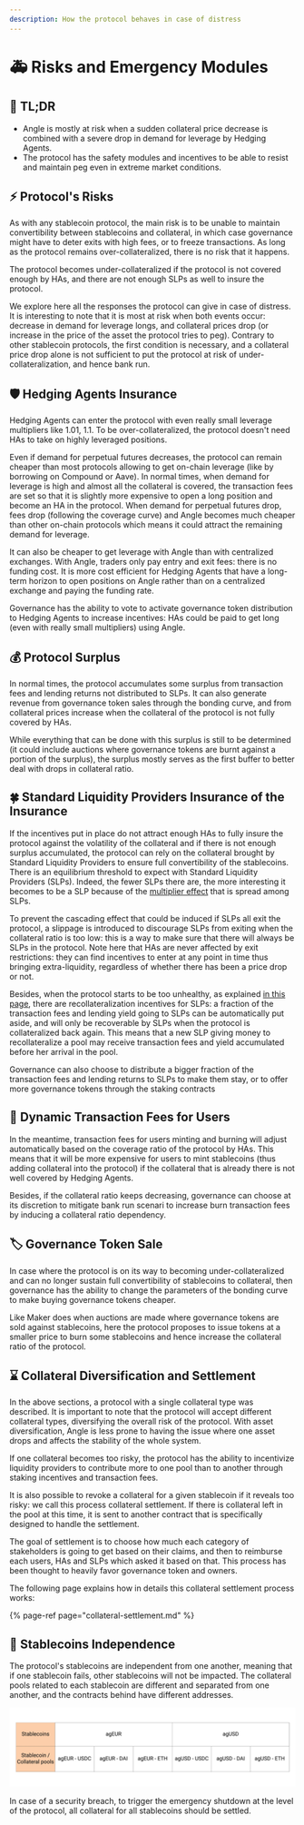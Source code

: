 ```yaml
---
description: How the protocol behaves in case of distress
---
```


# 🚑 Risks and Emergency Modules

## 🔎 TL;DR

* Angle is mostly at risk when a sudden collateral price decrease is combined with a severe drop in demand for leverage by Hedging Agents.
* The protocol has the safety modules and incentives to be able to resist and maintain peg even in extreme market conditions.

## ⚡ Protocol's Risks

As with any stablecoin protocol, the main risk is to be unable to maintain convertibility between stablecoins and collateral, in which case governance might have to deter exits with high fees, or to freeze transactions. As long as the protocol remains over-collateralized, there is no risk that it happens.

The protocol becomes under-collateralized if the protocol is not covered enough by HAs, and there are not enough SLPs as well to insure the protocol.

We explore here all the responses the protocol can give in case of distress. It is interesting to note that it is most at risk when both events occur: decrease in demand for leverage longs, and collateral prices drop (or increase in the price of the asset the protocol tries to peg). Contrary to other stablecoin protocols, the first condition is necessary, and a collateral price drop alone is not sufficient to put the protocol at risk of under-collateralization, and hence bank run.

## 🛡️ Hedging Agents Insurance

Hedging Agents can enter the protocol with even really small leverage multipliers like 1.01, 1.1. To be over-collateralized, the protocol doesn't need HAs to take on highly leveraged positions.

Even if demand for perpetual futures decreases, the protocol can remain cheaper than most protocols allowing to get on-chain leverage (like by borrowing on Compound or Aave). In normal times, when demand for leverage is high and almost all the collateral is covered, the transaction fees are set so that it is slightly more expensive to open a long position and become an HA in the protocol. When demand for perpetual futures drop, fees drop (following the coverage curve) and Angle becomes much cheaper than other on-chain protocols which means it could attract the remaining demand for leverage.

It can also be cheaper to get leverage with Angle than with centralized exchanges. With Angle, traders only pay entry and exit fees: there is no funding cost. It is more cost efficient for Hedging Agents that have a long-term horizon to open positions on Angle rather than on a centralized exchange and paying the funding rate. 

Governance has the ability to vote to activate governance token distribution to Hedging Agents to increase incentives: HAs could be paid to get long (even with really small multipliers) using Angle.

## 💰 Protocol Surplus

In normal times, the protocol accumulates some surplus from transaction fees and lending returns not distributed to SLPs. It can also generate revenue from governance token sales through the bonding curve, and from collateral prices increase when the collateral of the protocol is not fully covered by HAs.

While everything that can be done with this surplus is still to be determined (it could include auctions where governance tokens are burnt against a portion of the surplus), the surplus mostly serves as the first buffer to better deal with drops in collateral ratio.

## 🍀 Standard Liquidity Providers Insurance of the Insurance

If the incentives put in place do not attract enough HAs to fully insure the protocol against the volatility of the collateral and if there is not enough surplus accumulated, the protocol can rely on the collateral brought by Standard Liquidity Providers to ensure full convertibility of the stablecoins. There is an equilibrium threshold to expect with Standard Liquidity Providers (SLPs). Indeed, the fewer SLPs there are, the more interesting it becomes to be a SLP because of the [multiplier effect](https://docs.angle.money/concepts/standard-liquidity-providers#multiplier-effect) that is spread among SLPs. 

To prevent the cascading effect that could be induced if SLPs all exit the protocol, a slippage is introduced  to discourage SLPs from exiting when the collateral ratio is too low: this is a way to make sure that there will always be SLPs in the protocol. Note here that HAs are never affected by exit restrictions: they can find incentives to enter at any point in time thus bringing extra-liquidity, regardless of whether there has been a price drop or not.

Besides, when the protocol starts to be too unhealthy, as explained [in this page](../standard-liquidity-providers/), there are recollateralization incentives for SLPs: a fraction of the transaction fees and lending yield going to SLPs can be automatically put aside, and will only be recoverable by SLPs when the protocol is collateralized back again. This means that a new SLP giving money to recollateralize a pool may receive transaction fees and yield accumulated before her arrival in the pool.

Governance can also choose to distribute a bigger fraction of the transaction fees and lending returns to SLPs to make them stay, or to offer more governance tokens through the staking contracts

## 💱 Dynamic Transaction Fees for Users

In the meantime, transaction fees for users minting and burning will adjust automatically based on the coverage ratio of the protocol by HAs. This means that it will be more expensive for users to mint stablecoins (thus adding collateral into the protocol) if the collateral that is already there is not well covered by Hedging Agents. 

Besides, if the collateral ratio keeps decreasing, governance can choose at its discretion to mitigate bank run scenari to increase burn transaction fees by inducing a collateral ratio dependency. 

## 🏷️ Governance Token Sale

In case where the protocol is on its way to becoming under-collateralized and can no longer sustain full convertibility of stablecoins to collateral, then governance has the ability to change the parameters of the bonding curve to make buying governance tokens cheaper. 

Like Maker does when auctions are made where governance tokens are sold against stablecoins, here the protocol proposes to issue tokens at a smaller price to burn some stablecoins and hence increase the collateral ratio of the protocol.

## ⌛ Collateral Diversification and Settlement

In the above sections, a protocol with a single collateral type was described. It is important to note that the protocol will accept different collateral types, diversifying the overall risk of the protocol. With asset diversification, Angle is less prone to having the issue where one asset drops and affects the stability of the whole system. 

If one collateral becomes too risky, the protocol has the ability to incentivize liquidity providers to contribute more to one pool than to another through staking incentives and transaction fees.

It is also possible to revoke a collateral for a given stablecoin if it reveals too risky: we call this process collateral settlement. If there is collateral left in the pool at this time, it is sent to another contract that is specifically designed to handle the settlement. 

The goal of settlement is to choose how much each category of stakeholders is going to get based on their claims, and then to reimburse each users, HAs and SLPs which asked it based on that. This process has been thought to heavily favor governance token and owners. 

The following page explains how in details this collateral settlement process works:

{% page-ref page="collateral-settlement.md" %}

## 📜 Stablecoins Independence

The protocol's stablecoins are independent from one another, meaning that if one stablecoin fails, other stablecoins will not be impacted. The collateral pools related to each stablecoin are different and separated from one another, and the contracts behind have different addresses. 

![Division of pools and collaterals](../../.gitbook/assets/division-of-funds.jpg)

In case of a security breach, to trigger the emergency shutdown at the level of the protocol, all collateral for all stablecoins should be settled.

